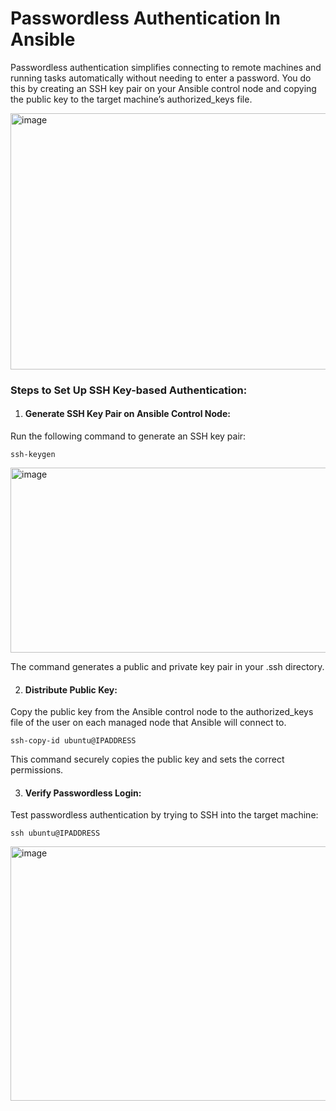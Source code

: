 # Passwordless Authentication In Ansible

Passwordless authentication simplifies connecting to remote machines and running tasks automatically without needing to enter a password. You do this by creating an SSH key pair on your Ansible control node and copying the public key to the target machine’s authorized_keys file.

<img width="957" height="410" alt="image" src="https://github.com/user-attachments/assets/2fae9e20-3cda-4d3c-877b-451e2989c1bc" />


### Steps to Set Up SSH Key-based Authentication:

1. #### Generate SSH Key Pair on Ansible Control Node: 
Run the following command to generate an SSH key pair:

```
ssh-keygen
```
<img width="899" height="296" alt="image" src="https://github.com/user-attachments/assets/d44b11ef-51a8-48a0-acb5-1d25ce787f61" />

The command generates a public and private key pair in your .ssh directory.

2. #### Distribute Public Key: 
Copy the public key from the Ansible control node to the authorized_keys file of the user on each managed node that Ansible will connect to.

```
ssh-copy-id ubuntu@IPADDRESS
```
This command securely copies the public key and sets the correct permissions.

3. #### Verify Passwordless Login: 
Test passwordless authentication by trying to SSH into the target machine:

```
ssh ubuntu@IPADDRESS
```
<img width="939" height="407" alt="image" src="https://github.com/user-attachments/assets/757ce33e-9c45-48c4-9b5d-a6d0b28a5439" />
